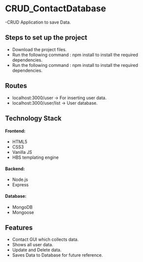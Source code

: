 # CRUD_ContactDatabase
-CRUD Application to save Data.

## Steps to set up the project
- Download the project files.
- Run the following command : npm install to install the required dependencies.                                                                                                               
- Run the following command : npm install to install the required dependencies.                                                                                                            

## Routes
- localhost:3000/user -> For inserting user data.                                                                                                                             
- localhost:3000/user/list -> User database.                                                                                                               

## Technology Stack
#### Frontend:
- HTML5                                                                                                                                                                   
- CSS3                                                                                                                                                                   
- Vanilla JS                                                                                                                                                                         
- HBS templating engine                                                                                                                                                     

#### Backend:
- Node.js                                                                                                                                         
- Express                                                                                                                                                             

#### Database:                                                                                                                                                                             
- MongoDB                                                                                                                                                                 
- Mongoose

## Features
- Contact GUI which collects data.                                                                                                                                            
- Shows all user data.                                                                                                                                                                     
- Update and Delete data.                                                                                                                                                                         
- Saves Data to Database for future reference.                                                                                                                                     
